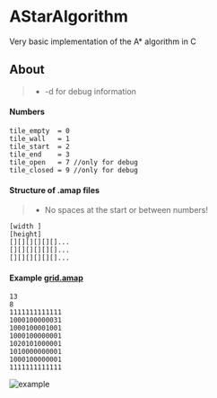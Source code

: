 # AStarAlgorithm
Very basic implementation of the A* algorithm in C

## About
>- -d for debug information

#### Numbers
```
tile_empty  = 0
tile_wall   = 1
tile_start  = 2
tile_end    = 3
tile_open   = 7 //only for debug
tile_closed = 9 //only for debug
```

#### Structure of .amap files
>- No spaces at the start or between numbers!
```
[width ]
[height]
[][][][][][]...
[][][][][][]...
[][][][][][]...
```

#### Example [grid.amap](https://github.com/Lakinator/AStarAlgorithm/blob/master/grid.amap)
```
13
8
1111111111111
1000100000031
1000100001001
1000100000001
1020101000001
1010000000001
1000100000001
1111111111111
```
![example](https://i.imgur.com/d8IfA60.png)
